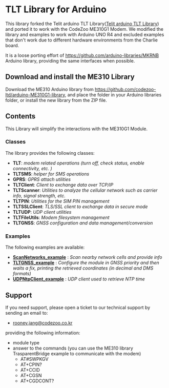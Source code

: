 # TLT Library for Arduino

This library forked the Telit arduino TLT Library([Telit arduino TLT Library](https://github.com/telit/arduino-tlt-library)) and ported it to work with the CodeZoo ME310G1 Modem. 
We modified the library and examples to work with Arduino UNO R4 and excluded examples that don't work due to different hardware environments from the Charlie board. 

It is a loose porting effort of https://github.com/arduino-libraries/MKRNB Arduino library, providing the same interfaces when possible.

## Download and install the ME310 Library

Download the ME310 Arduino library from https://github.com/codezoo-ltd/arduino-ME310G1-library, and place the folder in your Arduino libraries folder, or install the new library from the ZIP file.

## Contents

This Library will simplify the interactions with the ME310G1 Module.

### Classes

The library provides the following classes:

 - **TLT**:  _modem related operations (turn off, check status, enable connectivity, etc. )_
 - **TLTSMS**: _helper for SMS operations_
 - **GPRS**: _GPRS attach utilities_
 - **TLTClient**: _Client to exchange data over TCP/IP_
 - **TLTScanner**: _Utilities to analyze the cellular network such as carrier info, signal strength, etc._
 - **TLTPIN**: _Utilities for the SIM PIN management_
 - **TLTSSLClient**: _TLS/SSL client to exchange data in secure mode_
 - **TLTUDP**: _UDP client utilities_
 - **TLTFileUtils**: _Modem filesystem management_
 - **TLTGNSS**: _GNSS configuration and data management/conversion_


### Examples

The following examples are available:

 - **[ScanNetworks_example](examples/ScanNetworks_example/ScanNetworks_example.ino)** : _Scan nearby network cells and provide info_
 - **[TLTGNSS_example](examples/TLTGNSS_example/TLTGNSS_example.ino)** : _Configure the module in GNSS priority and then waits a fix, printing the retrieved coordinates (in decimal and DMS formats)_
 - **[UDPNtpClient_example](examples/UDPNtpClient_example/UDPNtpClient_example.ino)** : _UDP client used to retrieve NTP time_

## Support

If you need support, please open a ticket to our technical support by sending an email to:

 - rooney.jang@codezoo.co.kr

providing the following information:

 - module type
 - answer to the commands (you can use the ME310 library TrasparentBridge example to communicate with the modem)
   - AT#SWPKGV
   - AT+CPIN?
   - AT+CCID
   - AT+CGSN
   - AT+CGDCONT?
